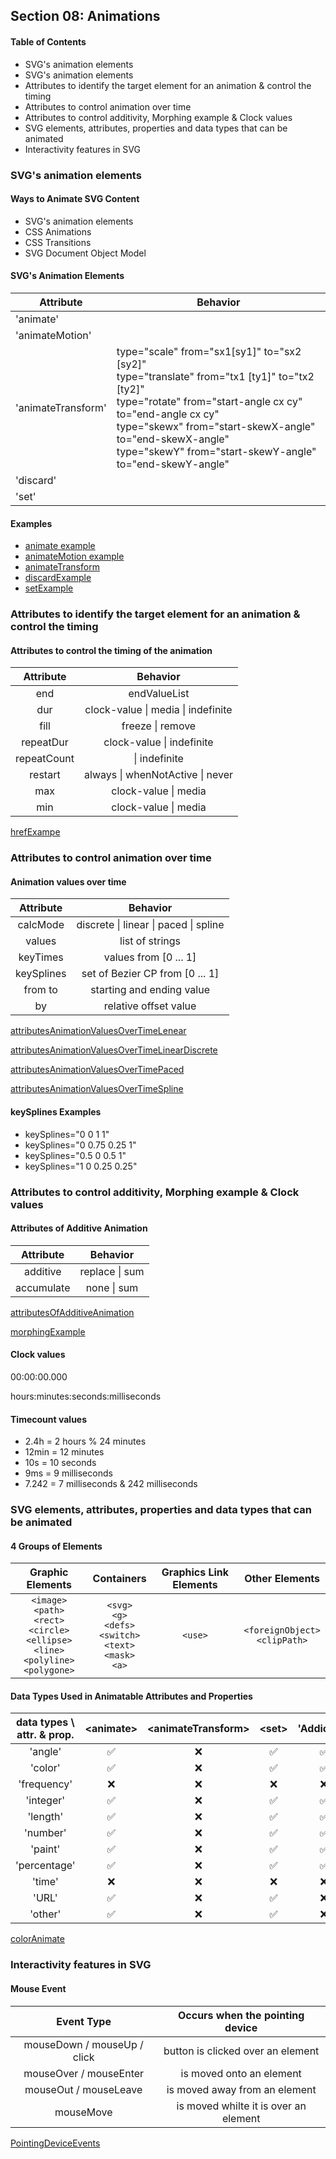 ## Section 08: Animations

#### Table of Contents

- SVG's animation elements
- SVG's animation elements
- Attributes to identify the target element for an animation & control the
  timing
- Attributes to control animation over time
- Attributes to control additivity, Morphing example & Clock values
- SVG elements, attributes, properties and data types that can be animated
- Interactivity features in SVG

### SVG's animation elements

#### Ways to Animate SVG Content

- SVG's animation elements
- CSS Animations
- CSS Transitions
- SVG Document Object Model

#### SVG's Animation Elements

| Attribute          | Behavior                                                                                                                                                                                                                                                                                                 |
| ------------------ | -------------------------------------------------------------------------------------------------------------------------------------------------------------------------------------------------------------------------------------------------------------------------------------------------------- |
| 'animate'          |                                                                                                                                                                                                                                                                                                          |
| 'animateMotion'    |                                                                                                                                                                                                                                                                                                          |
| 'animateTransform' | type="scale" from="sx1[sy1]" to="sx2 [sy2]" <br/>type="translate" from="tx1 [ty1]" to="tx2 [ty2]" <br/>type="rotate" from="start-angle cx cy" to="end-angle cx cy" <br/>type="skewx" from="start-skewX-angle" to="end-skewX-angle" <br/>type="skewY" from="start-skewY-angle" to="end-skewY-angle" <br/> |
| 'discard'          |                                                                                                                                                                                                                                                                                                          |
| 'set'              |                                                                                                                                                                                                                                                                                                          |

#### Examples

- [animate example](/SVG%20Fundamental/08_animations/code/AnimateExample.html)
- [animateMotion example](/SVG%20Fundamental/08_animations/code/AnimateMotionExample.html)
- [animateTransform](/SVG%20Fundamental/08_animations/code/animateTransformExample.html)
- [discardExample](/SVG%20Fundamental/08_animations/code/discardExample.html)
- [setExample](/SVG%20Fundamental/08_animations/code/setExample.html)

### Attributes to identify the target element for an animation & control the timing

#### Attributes to control the timing of the animation

|  Attribute  |              Behavior              |
| :---------: | :--------------------------------: |
|     end     |            endValueList            |
|     dur     | clock-value \| media \| indefinite |
|    fill     |          freeze \| remove          |
|  repeatDur  |     clock-value \| indefinite      |
| repeatCount |       <number> \| indefinite       |
|   restart   |  always \| whenNotActive \| never  |
|     max     |        clock-value \| media        |
|     min     |        clock-value \| media        |

[hrefExampe](/SVG%20Fundamental/08_animations/code/hrefExample.html)

### Attributes to control animation over time

#### Animation values over time

| Attribute  |               Behavior                |
| :--------: | :-----------------------------------: |
|  calcMode  | discrete \| linear \| paced \| spline |
|   values   |            list of strings            |
|  keyTimes  |         values from [0 ... 1]         |
| keySplines |    set of Bezier CP from [0 ... 1]    |
|  from to   |       starting and ending value       |
|     by     |         relative offset value         |

[attributesAnimationValuesOverTimeLenear](/SVG%20Fundamental/08_animations/code/attributesAnimationValuesOverTimeLenear.html)

[attributesAnimationValuesOverTimeLinearDiscrete](/SVG%20Fundamental/08_animations/code/attributesAnimationValuesOverTimeLinearDiscrete.html)

[attributesAnimationValuesOverTimePaced](/SVG%20Fundamental/08_animations/code/attributesAnimationValuesOverTimePaced.html)

[attributesAnimationValuesOverTimeSpline](/SVG%20Fundamental/08_animations/code/attributesAnimationValuesOverTimeSpline.html)

#### keySplines Examples

- keySplines="0 0 1 1"
- keySplines="0 0.75 0.25 1"
- keySplines="0.5 0 0.5 1"
- keySplines="1 0 0.25 0.25"

### Attributes to control additivity, Morphing example & Clock values

#### Attributes of Additive Animation

| Attribute  |    Behavior    |
| :--------: | :------------: |
|  additive  | replace \| sum |
| accumulate |  none \| sum   |

[attributesOfAdditiveAnimation](/SVG%20Fundamental/08_animations/code/attributesOfAdditiveAnimation.html)

[morphingExample](/SVG%20Fundamental/08_animations/code/morphingExample.html)

#### Clock values

00:00:00.000

hours:minutes:seconds:milliseconds

#### Timecount values

- 2.4h = 2 hours % 24 minutes
- 12min = 12 minutes
- 10s = 10 seconds
- 9ms = 9 milliseconds
- 7.242 = 7 milliseconds & 242 milliseconds

### SVG elements, attributes, properties and data types that can be animated

#### 4 Groups of Elements

|                                                    Graphic Elements                                                    |                                       Containers                                       | Graphics Link Elements |             Other Elements              |
| :--------------------------------------------------------------------------------------------------------------------: | :------------------------------------------------------------------------------------: | :--------------------: | :-------------------------------------: |
| `<image>`<br/>`<path>`<br/>`<rect>`<br/>`<circle>`<br/>`<ellipse>`<br/>`<line>`<br/>`<polyline>`<br/>`<polygone>`<br/> | `<svg>`<br/>`<g>`<br/>`<defs>`<br/>`<switch>`<br/>`<text>`<br/>`<mask>`<br/>`<a>`<br/> |      `<use>`<br/>      | `<foreignObject>`<br/>`<clipPath>`<br/> |

#### Data Types Used in Animatable Attributes and Properties

| data types \ attr. & prop. |    \<animate\>     | \<animateTransform\> |      \<set\>       |    'Addictive'     |
| :------------------------: | :----------------: | :------------------: | :----------------: | :----------------: |
|          'angle'           | :white_check_mark: |         :x:          | :white_check_mark: | :white_check_mark: |
|          'color'           | :white_check_mark: |         :x:          | :white_check_mark: | :white_check_mark: |
|        'frequency'         |        :x:         |         :x:          |        :x:         |        :x:         |
|         'integer'          | :white_check_mark: |         :x:          | :white_check_mark: | :white_check_mark: |
|          'length'          | :white_check_mark: |         :x:          | :white_check_mark: | :white_check_mark: |
|          'number'          | :white_check_mark: |         :x:          | :white_check_mark: | :white_check_mark: |
|          'paint'           | :white_check_mark: |         :x:          | :white_check_mark: | :white_check_mark: |
|        'percentage'        | :white_check_mark: |         :x:          | :white_check_mark: | :white_check_mark: |
|           'time'           |        :x:         |         :x:          |        :x:         |        :x:         |
|           'URL'            | :white_check_mark: |         :x:          | :white_check_mark: |        :x:         |
|          'other'           | :white_check_mark: |         :x:          | :white_check_mark: |        :x:         |

[colorAnimate](/SVG%20Fundamental/08_animations/code/colorAnimate.html)

### Interactivity features in SVG

#### Mouse Event

|         Event Type          |    Occurs when the pointing device    |
| :-------------------------: | :-----------------------------------: |
| mouseDown / mouseUp / click |   button is clicked over an element   |
|   mouseOver / mouseEnter    |       is moved onto an element        |
|    mouseOut / mouseLeave    |     is moved away from an element     |
|          mouseMove          | is moved whilte it is over an element |

[PointingDeviceEvents](/SVG%20Fundamental/08_animations/code/PointingDeviceEvents.html)

